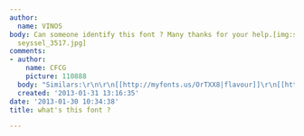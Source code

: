 ```yaml
---
author:
  name: VINOS
body: Can someone identify this font ? Many thanks for your help.[img:sites/default/files/old-images/police
  seyssel_3517.jpg]
comments:
- author:
    name: CFCG
    picture: 110888
  body: "Similars:\r\n\r\n[[http://myfonts.us/OrTXX8|flavour]]\r\n[[http://myfonts.us/91uJh8|crema]]"
  created: '2013-01-31 13:16:35'
date: '2013-01-30 10:34:38'
title: what's this font ?

---
```

